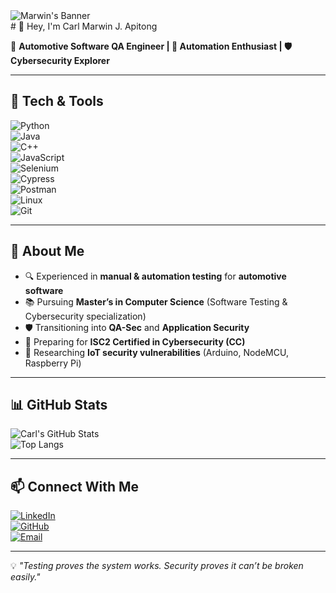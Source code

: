 <img src="https://media.licdn.com/dms/image/v2/D5616AQGXVb9t7-NbvA/profile-displaybackgroundimage-shrink_350_1400/profile-displaybackgroundimage-shrink_350_1400/0/1695472007825?e=1756339200&v=beta&t=q_HbR9lJ-aOu2pYLZMUDob542sSl530v9Vu4bcegSKk" alt="Marwin's Banner"> 
<section>
 # 👋 Hey, I'm Carl Marwin J. Apitong

🚗 **Automotive Software QA Engineer | 🧪 Automation Enthusiast | 🛡️ Cybersecurity Explorer**  

---

## 🧰 Tech & Tools  

![Python](https://img.shields.io/badge/-Python-3776AB?style=flat-square&logo=python&logoColor=white)  
![Java](https://img.shields.io/badge/-REACT-007396?style=flat-square&logo=java&logoColor=white)  
![C++](https://img.shields.io/badge/-C++-00599C?style=flat-square&logo=cplusplus&logoColor=white)  
![JavaScript](https://img.shields.io/badge/-JavaScript-F7DF1E?style=flat-square&logo=javascript&logoColor=black)  
![Selenium](https://img.shields.io/badge/-Selenium-43B02A?style=flat-square&logo=selenium&logoColor=white)  
![Cypress](https://img.shields.io/badge/-Cypress-17202C?style=flat-square&logo=cypress&logoColor=white)  
![Postman](https://img.shields.io/badge/-Postman-FF6C37?style=flat-square&logo=postman&logoColor=white)  
![Linux](https://img.shields.io/badge/-Linux-FCC624?style=flat-square&logo=linux&logoColor=black)  
![Git](https://img.shields.io/badge/-Git-F05032?style=flat-square&logo=git&logoColor=white)  

---

## 🎯 About Me  

- 🔍 Experienced in **manual & automation testing** for **automotive software**  
- 📚 Pursuing **Master’s in Computer Science** (Software Testing & Cybersecurity specialization)  
- 🛡️ Transitioning into **QA-Sec** and **Application Security**  
- 🚀 Preparing for **ISC2 Certified in Cybersecurity (CC)** 
- 🧪 Researching **IoT security vulnerabilities** (Arduino, NodeMCU, Raspberry Pi)  

---

## 📊 GitHub Stats  

![Carl's GitHub Stats](https://github-readme-stats.vercel.app/api?username=apitongcm&show_icons=true&theme=tokyonight)  
![Top Langs](https://github-readme-stats.vercel.app/api/top-langs/?username=apitongcm&layout=compact&theme=tokyonight)  

---

## 📫 Connect With Me  

[![LinkedIn](https://img.shields.io/badge/-LinkedIn-blue?style=flat-square&logo=linkedin)](https://www.linkedin.com/in/apitongcm/)  
[![GitHub](https://img.shields.io/badge/-GitHub-181717?style=flat-square&logo=github&logoColor=white)](https://github.com/apitongcm)  
[![Email](https://img.shields.io/badge/-Email-D14836?style=flat-square&logo=gmail&logoColor=white)](mailto:apitong.carlmarwin@proton.me)  

---

💡 *"Testing proves the system works. Security proves it can’t be broken easily."*  
</section>
